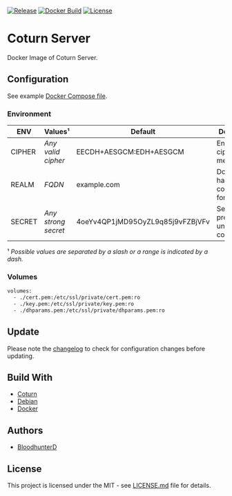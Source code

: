 [![Release](https://img.shields.io/github/v/release/bloodhunterd/coturn-docker?include_prereleases&style=for-the-badge)](https://github.com/bloodhunterd/coturn-docker/releases)
[![Docker Build](https://img.shields.io/docker/cloud/build/bloodhunterd/coturn?style=for-the-badge)](https://hub.docker.com/r/bloodhunterd/coturn)
[![License](https://img.shields.io/github/license/bloodhunterd/coturn-docker?style=for-the-badge)](https://github.com/bloodhunterd/coturn-docker/blob/master/LICENSE)

# Coturn Server

Docker Image of Coturn Server.

## Configuration

See example [Docker Compose file](https://github.com/bloodhunterd/coturn-docker/blob/master/docker-compose.yml).

### Environment

| ENV | Values¹ | Default | Description
|--- |--- |--- | ---
| CIPHER | *Any valid cipher* | EECDH+AESGCM:EDH+AESGCM | Encryption cipher methods
| REALM | *FQDN* | example.com | Domain to handle connections for
| SECRET | *Any strong secret* | 4oeYv4QP1jMD95OyZL9q85j9vFZBjVFv | Secret to prevent unauthorized connection

¹ *Possible values are separated by a slash or a range is indicated by a dash.*

### Volumes

```bash
volumes:
  - ./cert.pem:/etc/ssl/private/cert.pem:ro
  - ./key.pem:/etc/ssl/private/key.pem:ro
  - ./dhparams.pem:/etc/ssl/private/dhparams.pem:ro
```

## Update

Please note the [changelog](https://github.com/bloodhunterd/coturn-docker/blob/master/CHANGELOG.md) to check for configuration changes before updating.

## Build With

* [Coturn](https://github.com/coturn/coturn)
* [Debian](https://www.debian.org/)
* [Docker](https://www.docker.com/)

## Authors

* [BloodhunterD](https://github.com/bloodhunterd)

## License

This project is licensed under the MIT - see [LICENSE.md](https://github.com/bloodhunterd/coturn-docker/blob/master/LICENSE) file for details.
